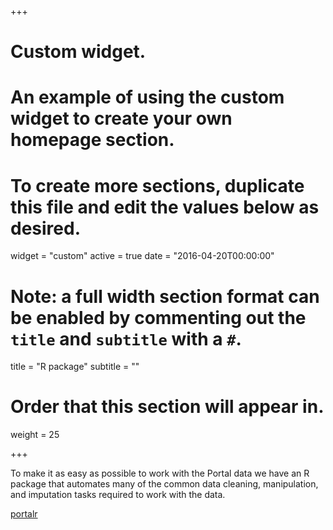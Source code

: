 +++
# Custom widget.
# An example of using the custom widget to create your own homepage section.
# To create more sections, duplicate this file and edit the values below as desired.
widget = "custom"
active = true
date = "2016-04-20T00:00:00"

# Note: a full width section format can be enabled by commenting out the `title` and `subtitle` with a `#`.
title = "R package"
subtitle = ""

# Order that this section will appear in.
weight = 25

+++

To make it as easy as possible to work with the Portal data we have an R package that automates many of the common data cleaning, manipulation, and imputation tasks required to work with the data.

[<i class="fa fa-download"></i> portalr](https://github.com/weecology/portalr)
